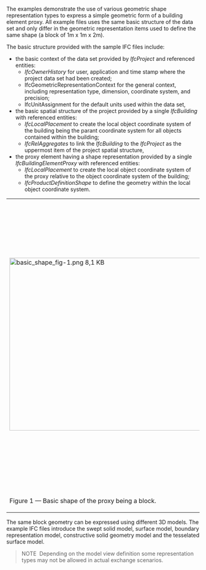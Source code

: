 The examples demonstrate the use of various geometric shape representation types to express a simple geometric form of a building element proxy. All example files uses the same basic structure of the data set and only differ in the geometric representation items used to define the same shape (a block of 1m x 1m x 2m).

The basic structure provided with the sample IFC files include:

* the basic context of the data set provided by _IfcProject_ and referenced entities: 
    *  _IfcOwnerHistory_ for user, application and time stamp where the project data set had been created; 
    *  IfcGeometricRepresentationContext for the general context, including representation type, dimension, coordinate system, and precision; 
    *  IfcUnitAssignment for the default units used within the data set, 
* the basic spatial structure of the project provided by a single _IfcBuilding_ with referenced entities: 
    *  _IfcLocalPlacement_ to create the local object coordinate system of the building being the parant coordinate system for all objects contained within the building; 
    *  _IfcRelAggregates_ to link the _IfcBuilding_ to the _IfcProject_ as the uppermost item of the project spatial structure, 
* the proxy element having a shape representation provided by a single _IfcBuildingElementProxy_ with referenced entities: 
    *  _IfcLocalPlacement_ to create the local object coordinate system of the proxy relative to the object coordinate system of the building; 
    *  _IfcProductDefinitionShape_ to define the geometry within the local object coordinate system. 

<table summary="basic shape">
  <tr>
    <td><img src="../../figures/examples/basic_shape_fig-1.png" width="500" height="450" alt="basic_shape_fig-1.png 8,1 KB"></td>
    <td style="vertical-align:bottom;">
  <blockquote class="example">
  EXAMPLE&nbsp; The geometry of the proxy is a 3D block with length=1m, width=1m and height=2m. It is positioned with a local coordinate system at 10m,0m,0m from the coordinate origin of the parent coordinate system of the building. The local object coordinate system has no rotation.<br>
  <br>
  See Figure 1 for the geometric shape of the example.
  </blockquote>
  </td>
 </tr>
 <tr style="height:20px;">
  <td>
  <p class="figure">
  Figure 1 &mdash; Basic shape of the proxy being a block.
  </p>
 </td>
 <td>
  &nbsp;
 </td>
</tr>
</table>

The same block geometry can be expressed using different 3D models. The example IFC files introduce the swept solid model, surface model, boundary representation model, constructive solid geometry model and the tesselated surface model.

> NOTE&nbsp; Depending on the model view definition some representation types may not be allowed in actual exchange scenarios.
